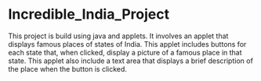 # Incredible_India_Project
This  project is build using java and applets. It involves  an applet that displays famous places of states of India. This applet includes buttons for each state that, when clicked, display a picture of a famous place in that state. This applet also include a text area that displays a brief description of the place when the button is clicked.
